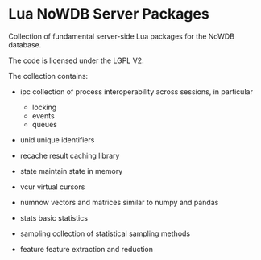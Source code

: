 # Lua NoWDB Server Packages

Collection of fundamental server-side Lua packages for the
NoWDB database.

The code is licensed under the LGPL V2.

The collection contains:

- ipc
  collection of process interoperability across sessions,
  in particular
  - locking
  - events
  - queues

- unid
  unique identifiers

- recache
  result caching library

- state
  maintain state in memory

- vcur
  virtual cursors

- numnow
  vectors and matrices similar to numpy and pandas

- stats
  basic statistics

- sampling
  collection of statistical sampling methods

- feature
  feature extraction and reduction
